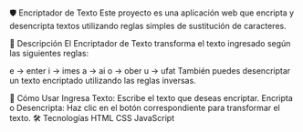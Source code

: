 🛡️ Encriptador de Texto
Este proyecto es una aplicación web que encripta y desencripta textos utilizando reglas simples de sustitución de caracteres.

🚀 Descripción
El Encriptador de Texto transforma el texto ingresado según las siguientes reglas:

e → enter
i → imes
a → ai
o → ober
u → ufat
También puedes desencriptar un texto encriptado utilizando las reglas inversas.

📜 Cómo Usar
Ingresa Texto: Escribe el texto que deseas encriptar.
Encripta o Desencripta: Haz clic en el botón correspondiente para transformar el texto.
🛠️ Tecnologías
HTML
CSS
JavaScript
